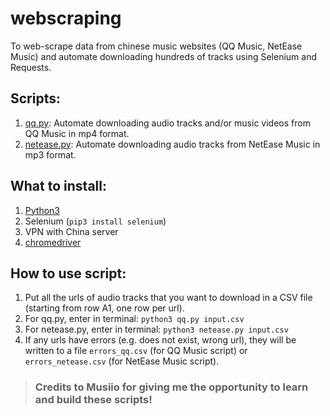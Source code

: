 # webscraping
To web-scrape data from chinese music websites (QQ Music, NetEase Music) and automate downloading hundreds of tracks using Selenium and Requests.

## Scripts:
  1. [qq.py](https://github.com/janelayh/webscraping/blob/main/qq.py): Automate downloading audio tracks and/or music videos from QQ Music in mp4 format.
  2. [netease.py](https://github.com/janelayh/webscraping/blob/main/netease.py): Automate downloading audio tracks from NetEase Music in mp3 format.

## What to install:
  1. [Python3](https://www.python.org/downloads/)
  2. Selenium (`pip3 install selenium`)
  3. VPN with China server
  4. [chromedriver](https://chromedriver.chromium.org/)

## How to use script:
  1. Put all the urls of audio tracks that you want to download in a CSV file (starting from row A1, one row per url).
  2. For qq.py, enter in terminal: `python3 qq.py input.csv`
  3. For netease.py, enter in terminal: `python3 netease.py input.csv`
  4. If any urls have errors (e.g. does not exist, wrong url), they will be written to a file `errors_qq.csv` (for QQ Music script) or `errors_netease.csv` (for NetEase Music script).

> ### Credits to Musiio for giving me the opportunity to learn and build these scripts!
